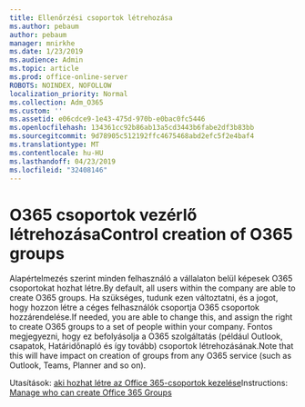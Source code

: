 ```yaml
---
title: Ellenőrzési csoportok létrehozása
ms.author: pebaum
author: pebaum
manager: mnirkhe
ms.date: 1/23/2019
ms.audience: Admin
ms.topic: article
ms.prod: office-online-server
ROBOTS: NOINDEX, NOFOLLOW
localization_priority: Normal
ms.collection: Adm_O365
ms.custom: ''
ms.assetid: e06cdce9-1e43-475d-970b-e0bac0fc5446
ms.openlocfilehash: 134361cc92b86ab13a5cd3443b6fabe2df3b83bb
ms.sourcegitcommit: 9d78905c512192ffc4675468abd2efc5f2e4baf4
ms.translationtype: MT
ms.contentlocale: hu-HU
ms.lasthandoff: 04/23/2019
ms.locfileid: "32408146"
---
```

# <a name="control-creation-of-o365-groups"></a><span data-ttu-id="16d8d-102">O365 csoportok vezérlő létrehozása</span><span class="sxs-lookup"><span data-stu-id="16d8d-102">Control creation of O365 groups</span></span>

<span data-ttu-id="16d8d-103">Alapértelmezés szerint minden felhasználó a vállalaton belül képesek O365 csoportokat hozhat létre.</span><span class="sxs-lookup"><span data-stu-id="16d8d-103">By default, all users within the company are able to create O365 groups.</span></span> <span data-ttu-id="16d8d-104">Ha szükséges, tudunk ezen változtatni, és a jogot, hogy hozzon létre a céges felhasználók csoportja O365 csoportok hozzárendelése.</span><span class="sxs-lookup"><span data-stu-id="16d8d-104">If needed, you are able to change this, and assign the right to create O365 groups to a set of people within your company.</span></span> <span data-ttu-id="16d8d-105">Fontos megjegyezni, hogy ez befolyásolja a O365 szolgáltatás (például Outlook, csapatok, Határidőnapló és így tovább) csoportok létrehozásának.</span><span class="sxs-lookup"><span data-stu-id="16d8d-105">Note that this will have impact on creation of groups from any O365 service (such as Outlook, Teams, Planner and so on).</span></span>
  
<span data-ttu-id="16d8d-106">Utasítások: [aki hozhat létre az Office 365-csoportok kezelése](https://docs.microsoft.com/office365/admin/create-groups/manage-creation-of-groups)</span><span class="sxs-lookup"><span data-stu-id="16d8d-106">Instructions: [Manage who can create Office 365 Groups](https://docs.microsoft.com/office365/admin/create-groups/manage-creation-of-groups)</span></span>

